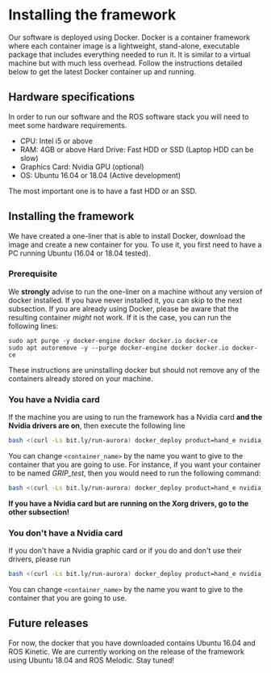 # Installing the framework
Our software is deployed using Docker. Docker is a container framework where each container image is a lightweight, stand-alone, executable package that includes everything needed to run it. It is similar to a virtual machine but with much less overhead. Follow the instructions detailed below to get the latest Docker container up and running.

## Hardware specifications
In order to run our software and the ROS software stack you will need to meet some hardware requirements.
* CPU: Intel i5 or above
* RAM: 4GB or above Hard Drive: Fast HDD or SSD (Laptop HDD can be slow)
* Graphics Card: Nvidia GPU (optional)
* OS: Ubuntu 16.04 or 18.04 (Active development)

The most important one is to have a fast HDD or an SSD.

## Installing the framework
We have created a one-liner that is able to install Docker, download the image and create a new container for you. To use it, you first need to have a PC running Ubuntu (16.04 or 18.04 tested).

### Prerequisite
We **strongly** advise to run the one-liner on a machine without any version of docker installed. If you have never installed it, you can skip to the next subsection. If you are already using Docker, please be aware that the resulting container *might* not work. If it is the case, you can run the following lines:
```
sudo apt purge -y docker-engine docker docker.io docker-ce
sudo apt autoremove -y --purge docker-engine docker docker.io docker-ce
```
These instructions are uninstalling docker but should not remove any of the containers already stored on your machine.

### You have a Nvidia card
If the machine you are using to run the framework has a Nvidia card **and the Nvidia drivers are on**, then execute the following line
```bash
bash <(curl -Ls bit.ly/run-aurora) docker_deploy product=hand_e nvidia_docker=true tag=kinetic-nvidia-release reinstall=true sim_icon=false image=shadowrobot/sr_grip container_name=<container_name>
```
You can change `<container_name>` by the name you want to give to the container that you are going to use. For instance, if you want your container to be named *GRIP_test*, then you would need to run the following command:
```bash
bash <(curl -Ls bit.ly/run-aurora) docker_deploy product=hand_e nvidia_docker=true tag=kinetic-nvidia-release reinstall=true sim_icon=false image=shadowrobot/sr_grip container_name=GRIP_test
```

**If you have a Nvidia card but are running on the Xorg drivers, go to the other subsection!**

### You don't have a Nvidia card
If you don't have a Nvidia graphic card or if you do and don't use their drivers, please run
```bash
bash <(curl -Ls bit.ly/run-aurora) docker_deploy product=hand_e nvidia_docker=false tag=kinetic-release reinstall=true sim_icon=false image=shadowrobot/sr_grip container_name=<container_name>
```
You can change `<container_name>` by the name you want to give to the container that you are going to use.

## Future releases
For now, the docker that you have downloaded contains Ubuntu 16.04 and ROS Kinetic. We are currently working on the release of the framework using Ubuntu 18.04 and ROS Melodic. Stay tuned!
